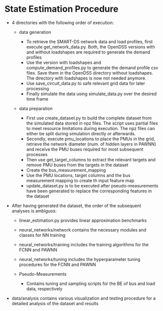 # State Estimation Procedure
* 4 directories with the following order of execution:
  * data generation
    * To retrieve the SMART-DS network data and load profiles, first execute get_network_data.py. Both, the OpenDSS versions with and without loadshapes are required to generate the demand profiles
    * Use the version with loadshapes and compute_demand_profiles.py to generate the demand profile csv files. Save them in the OpenDSS directory without loadshapes. The directory with loadshapes is now not needed anymore.
    * Use save_circuit_data.py to safe relevant grid data for later processing
    * Finally simulate the data using simulate_data.py over the desired time frame
  
  * data preparation
    * First use create_dataset.py to build the complete dataset from the simulated data stored in npz files. The script uses partial files to meet resource limitations during execution. The npz files can either be split during simulation directly or afterwards.
    * Secondly, execute pmu_locations to place the PMUs in the grid, retrieve the network diameter (num. of hidden layers in PAWNN) and receive the PMU buses required for most subsequent processes
    * Then use get_target_columns to extract the relevant targets and remove PMU buses from the targets in the dataset
    * Create the bus_measurement_mapping
    * Use the PMU locations, target columns and the bus measurement mapping to create th input feature map
    * update_dataset.py is to be executed after pseudo-measurements have been generated to replace the corresponding features in the dataset

* After having generated the dataset, the order of the subsequent analyses is ambiguos:

  * linear_estimation.py provides linear approximation benchmarks
  * neural_networks/network contains the necessary modules and classes for NN training
  * neural_networks/training includes the training algorithms for the FCNN and PAWNN
  * neural_networks/tuning includes the hyperparameter tuning procedures for the FCNN and PAWNN
  
  * Pseudo-Measurements
    * Contains tuning and sampling scripts for the BE of bus and load data, respectively

* data/analysis contains various visualization and testing procedure for a detailed analysis of the dataset and results
